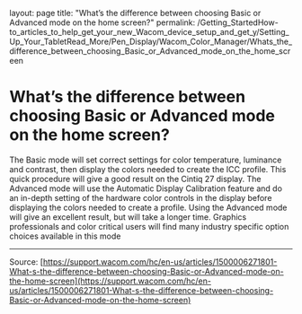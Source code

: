 layout: page
title: "What’s the difference between choosing Basic or Advanced mode on the home screen?"
permalink: /Getting_StartedHow-to_articles_to_help_get_your_new_Wacom_device_setup_and_get_y/Setting_Up_Your_TabletRead_More/Pen_Display/Wacom_Color_Manager/Whats_the_difference_between_choosing_Basic_or_Advanced_mode_on_the_home_screen

# What’s the difference between choosing Basic or Advanced mode on the home screen?

The Basic mode will set correct settings for color temperature, luminance and contrast, then display the colors needed to create the ICC profile. This quick procedure will give a good result on the Cintiq 27 display. The Advanced mode will use the Automatic Display Calibration feature and do an in-depth setting of the hardware color controls in the display before displaying the colors needed to create a profile. Using the Advanced mode will give an excellent result, but will take a longer time. Graphics professionals and color critical users will find many industry specific option choices available in this mode

---
Source: [https://support.wacom.com/hc/en-us/articles/1500006271801-What-s-the-difference-between-choosing-Basic-or-Advanced-mode-on-the-home-screen](https://support.wacom.com/hc/en-us/articles/1500006271801-What-s-the-difference-between-choosing-Basic-or-Advanced-mode-on-the-home-screen)
